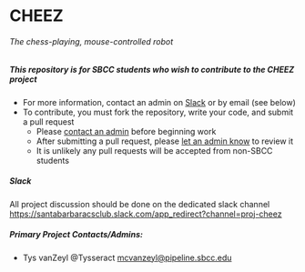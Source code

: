 # CHEEZ
###### The chess-playing, mouse-controlled robot

##### This repository is for SBCC students who wish to contribute to the CHEEZ project
- For more information, contact an admin on [Slack](README.md#slack) or by email (see below)
- To contribute, you must fork the repository, write your code, and submit a pull request
  - Please [contact an admin](README.md#slack) before beginning work
  - After submitting a pull request, please [let an admin know](README.md#slack) to review it
  - It is unlikely any pull requests will be accepted from non-SBCC students

##### Slack
All project discussion should be done on the dedicated slack channel
<https://santabarbaracsclub.slack.com/app_redirect?channel=proj-cheez>

##### Primary Project Contacts/Admins:
- Tys vanZeyl @Tysseract <mcvanzeyl@pipeline.sbcc.edu>